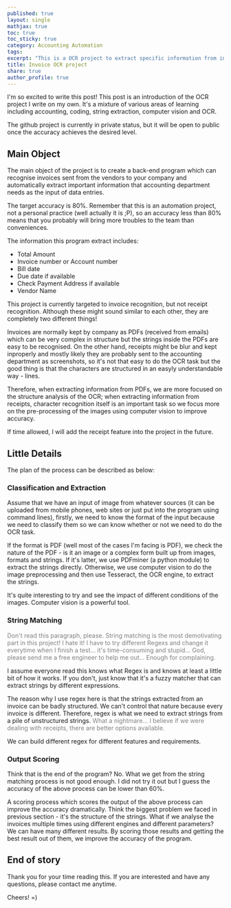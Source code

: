 ```yaml
---
published: true
layout: single
mathjax: true
toc: true
toc_sticky: true
category: Accounting Automation
tags:
excerpt: "This is a OCR project to extract specific information from invoices/receipts"
title: Invoice OCR project
share: true
author_profile: true
---
```


I'm so excited to write this post! This post is an introduction of the OCR project I write on my own. It's a mixture of various areas of learning including accounting, coding, string extraction, computer vision and OCR.

The github project is currently in private status, but it will be open to public once the accuracy achieves the desired level.

## Main Object
The main object of the project is to create a back-end program which can recognise invoices sent from the vendors to your company and automatically extract important information that accounting department needs as the input of data entries.

The target accuracy is 80%. Remember that this is an automation project, not a personal practice (well actually it is ;P), so an accuracy less than 80% means that you probably will bring more troubles to the team than conveniences.

The information this program extract includes:
- Total Amount
- Invoice number or Account number
- Bill date
- Due date if available
- Check Payment Address if available
- Vendor Name


This project is currently targeted to invoice recognition, but not receipt recognition. Although these might sound similar to each other, they are completely two different things! 

Invoices are normally kept by company as PDFs (received from emails) which can be very complex in structure but the strings inside the PDFs are easy to be recognised. On the other hand, receipts might be blur and kept inproperly and mostly likely they are probably sent to the accounting department as screenshots, so it's not that easy to do the OCR task but the good thing is that the characters are structured in an easyly understandable way - lines.

Therefore, when extracting information from PDFs, we are more focused on the structure analysis of the OCR; when extracting information from receipts, character recognition itself is an important task so we focus more on the pre-processing of the images using computer vision to improve accuracy.

If time allowed, I will add the receipt feature into the project in the future.

## Little Details
The plan of the process can be described as below:

### Classification and Extraction
Assume that we have an input of image from whatever sources (it can be uploaded from mobile phones, web sites or just put into the program using command lines), firstly, we need to know the format of the input because we need to classify them so we can know whether or not we need to do the OCR task.

If the format is PDF (well most of the cases I'm facing is PDF), we check the nature of the PDF - is it an image or a complex form built up from images, formats and strings. If it's latter, we use PDFminer (a python module) to extract the strings directly. Otherwise, we use computer vision to do the image preprocessing and then use Tesseract, the OCR engine, to extract the strings.

It's quite interesting to try and see the impact of different conditions of the images. Computer vision is a powerful tool.

### String Matching
<span style = "color: grey">Don't read this paragraph, please. String matching is the most demotivating part in this project! I hate it! I have to try different Regexs and change it everytime when I finish a test... it's time-consuming and stupid... God, please send me a free engineer to help me out... Enough for complaining.<span/>

I assume everyone read this knows what Regex is and knows at least a little bit of how it works. If you don't, just know that it's a fuzzy matcher that can extract strings by different expressions.

The reason why I use regex here is that the strings extracted from an invoice can be badly structured. We can't control that nature because every invoice is different. Therefore, regex is what we need to extract strings from a pile of unstructured strings. <span style = "color: grey">What a nightmare...<span/> I believe if we were dealing with receipts, there are better options available.

We can build different regex for different features and requirements.

### Output Scoring
Think that is the end of the program? No. What we get from the string matching process is not good enough. I did not try it out but I guess the accuracy of the above process can be lower than 60%.

A scoring process which scores the output of the above process can improve the accuracy dramatically. Think the biggest problem we faced in previous section - it's the structure of the strings. What if we analyse the invoices multiple times using different engines and different parameters? We can have many different results. By scoring those results and getting the best result out of them, we improve the accuracy of the program.

## End of story

Thank you for your time reading this. If you are interested and have any questions, please contact me anytime.

Cheers! =)






